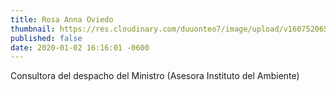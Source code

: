 ```yaml
---
title: Rosa Anna Oviedo
thumbnail: https://res.cloudinary.com/duuonteo7/image/upload/v1607520652/Profesores%20Instituto/WhatsApp_Image_2020-12-09_at_9.30.25_AM-removebg-preview.png
published: false
date: 2020-01-02 16:16:01 -0600
---
```


Consultora del despacho del Ministro
 (Asesora Instituto del Ambiente)
